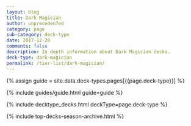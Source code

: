```yaml
---
layout: blog
title: Dark Magician
author: unpreceden7ed
category: page
sub-category: deck-type
date: 2017-12-28
comments: false
description: In depth information about Dark Magician decks.
deck-type: dark-magician
permalink: /tier-list/dark-magician/
---
```


{% assign guide = site.data.deck-types.pages[{{page.deck-type}}] %}

{% include guides/guide.html guide=guide %}

{% include decktype_decks.html deckType=page.deck-type %}

{% include top-decks-season-archive.html %}